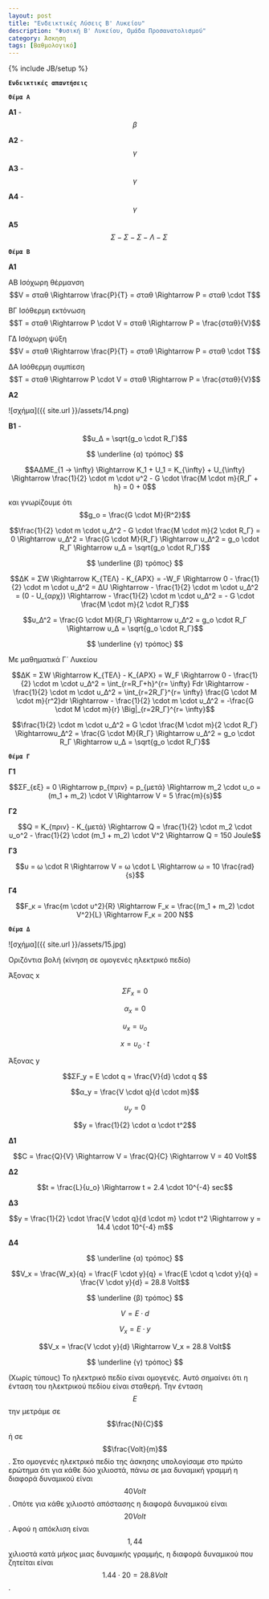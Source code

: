 ```yaml
---
layout: post
title: "Ενδεικτικές Λύσεις B' Λυκείου"
description: "Φυσική B' Λυκείου, Ομάδα Προσανατολισμού"
category: Άσκηση
tags: [Βαθμολογικό]
---
```

{% include JB/setup %}

**`Ενδεικτικές απαντήσεις`**




**`Θέμα Α`**

**Α1** - $$β$$

**Α2** - $$γ$$

**Α3** - $$γ$$

**Α4** - $$γ$$

**Α5**  $$\quad Σ - Σ - Σ - Λ - Σ$$




**`Θέμα Β`**


**A1**

ΑΒ Ισόχωρη θέρμανση $$V = σταθ \Rightarrow \frac{P}{T} = σταθ \Rightarrow P = σταθ \cdot T$$


ΒΓ Ισόθερμη εκτόνωση $$T = σταθ \Rightarrow P \cdot V = σταθ \Rightarrow P = \frac{σταθ}{V}$$


ΓΔ Ισόχωρη ψύξη $$V = σταθ \Rightarrow \frac{P}{T} = σταθ \Rightarrow P = σταθ \cdot T$$


ΔΑ Ισόθερμη συμπίεση $$T = σταθ \Rightarrow P \cdot V = σταθ \Rightarrow P = \frac{σταθ}{V}$$


**A2**


![σχήμα]({{ site.url }}/assets/14.png) 


**B1** - $$υ_Δ = \sqrt{g_o \cdot R_Γ}$$

$$ \underline {α) τρόπος} $$


$$ΑΔΜΕ_{1 -> \infty} \Rightarrow K_1 + U_1 = K_{\infty} + U_{\infty} \Rightarrow \frac{1}{2} \cdot m \cdot υ^2 - G \cdot \frac{M \cdot m}{R_Γ + h} = 0 + 0$$


και γνωρίζουμε ότι $$g_o = \frac{G \cdot M}{R^2}$$


$$\frac{1}{2} \cdot m \cdot υ_Δ^2 - G \cdot \frac{M \cdot m}{2 \cdot R_Γ} = 0 \Rightarrow υ_Δ^2 =  \frac{G \cdot M}{R_Γ} \Rightarrow υ_Δ^2 = g_o \cdot R_Γ \Rightarrow υ_Δ = \sqrt{g_o \cdot R_Γ}$$


$$ \underline {β) τρόπος} $$

$$ΔΚ = ΣW \Rightarrow K_{ΤΕΛ} - Κ_{ΑΡΧ} = -W_F \Rightarrow 0 - \frac{1}{2} \cdot m \cdot υ_Δ^2 = ΔU \Rightarrow  - \frac{1}{2} \cdot m \cdot υ_Δ^2 = (0 - U_{αρχ}) \Rightarrow - \frac{1}{2} \cdot m \cdot υ_Δ^2 = - G \cdot \frac{M \cdot m}{2 \cdot R_Γ}$$

$$υ_Δ^2 =  \frac{G \cdot M}{R_Γ} \Rightarrow υ_Δ^2 = g_o \cdot R_Γ \Rightarrow υ_Δ = \sqrt{g_o \cdot R_Γ}$$

$$ \underline {γ) τρόπος} $$


Με μαθηματικά Γ´ Λυκείου

$$ΔΚ = ΣW \Rightarrow K_{ΤΕΛ} - Κ_{ΑΡΧ} = W_F \Rightarrow 0 - \frac{1}{2} \cdot m \cdot υ_Δ^2 = \int_{r=R_Γ+h}^{r= \infty} Fdr \Rightarrow - \frac{1}{2} \cdot m \cdot υ_Δ^2 = \int_{r=2R_Γ}^{r= \infty} \frac{G \cdot M \cdot m}{r^2}dr \Rightarrow - \frac{1}{2} \cdot m \cdot υ_Δ^2 = -\frac{G \cdot M \cdot m}{r} \Big|_{r=2R_Γ}^{r= \infty}$$


$$\frac{1}{2} \cdot m \cdot υ_Δ^2 = G \cdot \frac{M \cdot m}{2 \cdot R_Γ} \Rightarrowυ_Δ^2 =  \frac{G \cdot M}{R_Γ} \Rightarrow υ_Δ^2 = g_o \cdot R_Γ \Rightarrow υ_Δ = \sqrt{g_o \cdot R_Γ}$$

**`Θέμα Γ`**


**Γ1**

$$ΣF_{εξ} = 0 \Rightarrow p_{πριν} = p_{μετά} \Rightarrow m_2 \cdot υ_ο = (m_1 + m_2) \cdot V \Rightarrow V = 5 \frac{m}{s}$$

**Γ2**

$$Q = K_{πριν} - Κ_{μετά} \Rightarrow Q = \frac{1}{2} \cdot m_2 \cdot υ_ο^2 - \frac{1}{2} \cdot (m_1 + m_2) \cdot V^2 \Rightarrow Q = 150 Joule$$

**Γ3**

$$υ = ω \cdot R \Rightarrow V = ω \cdot L \Rightarrow ω = 10 \frac{rad}{s}$$

**Γ4**

$$F_κ = \frac{m \cdot υ^2}{R} \Rightarrow F_κ = \frac{(m_1 + m_2) \cdot V^2}{L} \Rightarrow F_κ = 200 Ν$$

**`Θέμα Δ`**


![σχήμα]({{ site.url }}/assets/15.jpg) 

Οριζόντια βολή (κίνηση σε ομογενές ηλεκτρικό πεδίο)

Άξονας x

$$ΣF_x = 0$$

$$α_x = 0$$

$$υ_x = υ_ο$$

$$x = υ_ο \cdot t$$

Άξονας y

$$ΣF_y = E \cdot q = \frac{V}{d} \cdot q $$

$$α_y = \frac{V \cdot q}{d \cdot m}$$

$$υ_y = 0$$

$$y = \frac{1}{2} \cdot α \cdot t^2$$


**Δ1**

$$C = \frac{Q}{V} \Rightarrow V = \frac{Q}{C} \Rightarrow V = 40 Volt$$


**Δ2**

$$t = \frac{L}{υ_ο} \Rightarrow t = 2.4 \cdot 10^{-4} sec$$


**Δ3**

$$y = \frac{1}{2} \cdot \frac{V \cdot q}{d \cdot m} \cdot t^2 \Rightarrow y = 14.4 \cdot 10^{-4} m$$


**Δ4**

$$ \underline {α) τρόπος} $$

$$V_x = \frac{W_x}{q} = \frac{F \cdot y}{q} = \frac{E \cdot q \cdot y}{q} = \frac{V \cdot y}{d} = 28.8 Volt$$


$$ \underline {β) τρόπος} $$


$$V = E \cdot d$$

$$V_x = E \cdot y$$

$$V_x = \frac{V \cdot y}{d} \Rightarrow V_x = 28.8 Volt$$


$$ \underline {γ) τρόπος} $$

(Χωρίς τύπους) Το ηλεκτρικό πεδίο είναι ομογενές. Αυτό σημαίνει ότι η ένταση του ηλεκτρικού πεδίου είναι σταθερή. Την ένταση $$Ε$$ την μετράμε σε $$\frac{N}{C}$$
ή σε $$\frac{Volt}{m}$$. Στο ομογενές ηλεκτρικό πεδίο της άσκησης υπολογίσαμε στο πρώτο ερώτημα ότι για κάθε δύο χιλιοστά, πάνω σε μια δυναμική γραμμή η διαφορά δυναμικού είναι $$40 Volt$$.
Οπότε για κάθε χιλιοστό απόστασης η διαφορά δυναμικού είναι $$20 Volt$$. Αφού η απόκλιση είναι $$1,44$$ χιλιοστά κατά μήκος μιας δυναμικής γραμμής, η διαφορά δυναμικού που ζητείται είναι
$$1.44 \cdot 20 = 28.8 Volt$$. 
